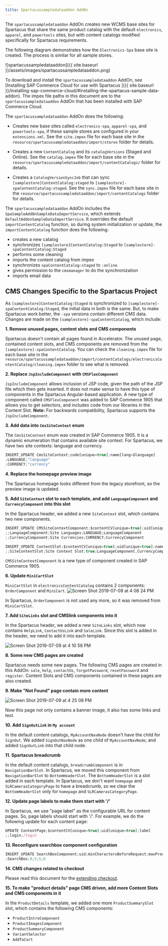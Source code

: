 ```yaml
---
title: Spartacussampledataaddon AddOn
---
```


The `spartacussampledataaddon` AddOn creates new WCMS base sites for Spartacus that share the same product catalog with the default `electronics`, `apparel`, and `powertools` sites, but with content catalogs modified specifically for Spartacus requirements.

The following diagram demonstrates how the `Electronics-Spa` base site is created. The process is similar for all sample stores.

![spartacussampledataaddon]({{ site.baseurl }}/assets/images/spartacussampledataaddon.png)

To download and install the `spartacussampledataaddon` AddOn, see [Installing SAP Commerce Cloud for use with Spartacus
]({{ site.baseurl }}/installing-sap-commerce-cloud/#installing-the-spartacus-sample-data-addon). The impex file paths in this document are to the `spartacussampledataaddon` AddOn that has been installed with SAP Commerce Cloud.

The `spartacussampledataaddon` AddOn does the following:

- Creates new base sites called `electronics-spa`, `apparel-spa`, and `powertools-spa`, if these sample stores are configured in your `extensions.xml`. See the `site.impex` file for each base site in the `resource/spartacussampledataaddon/import/stores` folder for details.

- Creates a new `ContentCatalog` and its `catalogVersions` (Staged and Online). See the `catalog.impex` file for each base site in the `resource/spartacussampledataaddon/import/contentCatalogs/` folder for details.

- Creates a `CatalogVersionSyncJob` that can sync `[samplestore]ContentCatalog:staged` to `[samplestore]-spaContentCatalog:staged`. See the `sync.impex` file for each base site in the `resource/spartacussampledataaddon/import/contentCatalogs` folder for details.

The `spartacussampledataaddon` AddOn includes the `SpaSampleAddOnSampleDataImportService`, which extends `DefaultAddonSampleDataImportService`. It overrides the default `importContentCatalog` function, so during system initialization or update, the `importContentCatalog` function does the following:

- creates a new catalog
- synchronizes `[samplestore]ContentCatalog:Staged` to `[samplestore]-spaContentCatalog:Staged`
- performs some cleaning
- imports the content catalog from impex
- synchronizes `spaContentCatalog:staged` to `:online`
- gives permission to the `cmsmanager` to do the synchronization
- imports email data

## CMS Changes Specific to the Spartacus Project

As `[samplestore]ContentCatalog:Staged` is synchronized to `[samplestore]-spaContentCatalog:Staged`, the initial data in both is the same. But, to make Spartacus work better, the `-spa` versions contain different CMS data. Changes are made on the `[samplestore]-spaContentCatalog`, which include:

**1. Remove unused pages, content slots and CMS components**

Spartacus doesn't contain all pages found in Accelerator. The unused page, contained content slots, and CMS components are removed from the `[samplestore]-spaContentCatalog`. You can check the `cleaning.impex` file for each base site in the `resource/spartacussampledataaddon/import/contentCatalogs/electronicsContentCatalog/cleaning.impex` folder to see what is removed.

**2. Replace `JspIncludeComponent` with `CMSFlexComponent`**

`JspIncludeComponent` allows inclusion of JSP code, given the path of the JSP file which then gets inserted. It does not make sense to have this type of components in the Spartacus Angular-based application. A new type of component called `CMSFlexComponent` was added to SAP Commerce 1905 that allows you to get selectors, and includes code from our libraries in the Content Slot.
**Note:** For backwards compatibility, Spartacus supports the `JspIncludeComponent`.

**3. Add data into `CmsSiteContext` enum**

The `CmsSiteContext` enum was created in SAP Commerce 1905. It is a dynamic enumeration that contains available site context. For Spartacus, we have two site contexts: language and currency.

```typescript
INSERT_UPDATE CmsSiteContext;code[unique=true];name[lang=$language]
;LANGUAGE;"language"
;CURRENCY;"currency"
```

**4. Replace the homepage preview image**

The Spartacus homepage looks different from the legacy storefront, so the preview image is updated.

**5. Add `SiteContext` slot to each template, and add `LanguageComponent` and `CurrencyComponent` into this slot**

In the Spartacus header, we added a new `SiteContext` slot, which contains two new components.

```typescript
INSERT_UPDATE CMSSiteContextComponent;$contentCV[unique=true];uid[unique=true];name;context(code);&componentRef
;;LanguageComponent;Site Languages;LANGUAGE;LanguageComponent
;;CurrencyComponent;Site Currencies;CURRENCY;CurrencyComponent

INSERT_UPDATE ContentSlot;$contentCV[unique=true];uid[unique=true];name;active;cmsComponents(uid,$contentCV)
;;SiteContextSlot;Site Context Slot;true;LanguageComponent,CurrencyComponent
```

`CMSSiteContextComponent` is a new type of component created in SAP Commerce 1905.

**6. Update `MiniCartSlot`**

`MiniCartSlot` in `electronicsContentCatalog` contains 2 components: `OrderComponent` and `MiniCart`. 
  ![Screen Shot 2019-07-09 at 4 08 24 PM](https://user-images.githubusercontent.com/44440575/60919474-d1fd2100-a263-11e9-8f7a-885df84e2b98.png)

In Spartacus, `OrderComponent` is not used any more, so it was removed from `MiniCartSlot`.

**7. Add `SiteLinks` slot and CMSlink components into it**

In the Spartacus header, we added a new `SiteLinks` slot, which now contains `HelpLink`, `ContactUsLink` and `SaleLink`. Since this slot is added in the header, we need to add it into each template.

  ![Screen Shot 2019-07-09 at 4 10 56 PM](https://user-images.githubusercontent.com/44440575/60919595-2b655000-a264-11e9-9667-8699220390ae.png)

**8. Some new CMS pages are created**

Spartacus needs some new pages. The following CMS pages are created in this AddOn: `sale`, `help`, `contactUs`, `forgotPassword`, `resetPassword` and `register`. Content Slots and CMS components contained in these pages are also created.

**9. Make "Not Found" page contain more content**

  ![Screen Shot 2019-07-09 at 4 25 08 PM](https://user-images.githubusercontent.com/44440575/60920445-35884e00-a266-11e9-8ba5-c1f2042d695c.png)

Now this page not only contains a banner image, it also has some links and text.

**10. Add `SignOutLink` in `My account`**

In the default content catalogs, `MyAccountNavNode` doesn't have the child for `SignOut`. We added `SignOutNavNode` as one child of `MyAccountNavNode`; and added `SignOutLink` into that child node.

**11. Spartacus breadcrumb**

In the default content catalogs, `breadcrumbComponent` is in `NavigationBarSlot`. In Spartacus, we moved this component from `NavigationBarSlot` to `BottomHeaderSlot`. The `BottomHeaderSlot` is a slot added in each template. In Spartacus, we don't want `homepage` and `SLRCamerasCategoryPage` to have a breadcrumb, so we clear the `BottomHeaderSlot` only for `homepage` and `SLRCamerasCategoryPage`.

**12. Update page labels to make them start with '/'**

In Spartacus, we use "page label" as the configurable URL for content pages. So, page labels should start with '/'. For example, we do the following update for each content page:

```typescript
UPDATE ContentPage;$contentCV[unique=true];uid[unique=true];label
;;login;/login
```

**13. Reconfigure searchbox component configuration**

```typescript
INSERT_UPDATE SearchBoxComponent;uid;minCharactersBeforeRequest;maxProducts;maxSuggestions;waitTimeBeforeRequest;$contentCV[unique=true]
;SearchBox;0;5;5;0
```

**14. CMS changes related to checkout**

Please read this document for the [extending checkout](https://sap.github.io/cloud-commerce-spartacus-storefront-docs/extending-checkout/).


**15. To make "product details" page CMS driven, add more Content Slots and CMS components in it**

In the `ProductDetails` template, we added one more `ProductSummarySlot` slot, which contains the following CMS components:

- `ProductIntroComponent`
- `ProductImagesComponent`
- `ProductSummaryComponent`
- `VariantSelector`
- `AddToCart`
